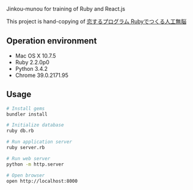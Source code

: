 Jinkou-munou for training of Ruby and React.js

This project is hand-copying of [恋するプログラム Rubyでつくる人工無脳](http://book.mynavi.jp/support/pc/5346/)

## Operation environment
- Mac OS X 10.7.5
- Ruby 2.2.0p0
- Python 3.4.2
- Chrome 39.0.2171.95

## Usage

```sh
# Install gems
bundler install

# Initialize database
ruby db.rb

# Run application server
ruby server.rb

# Run web server
python -m http.server

# Open browser
open http://localhost:8000
```
